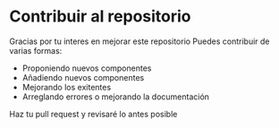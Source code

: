 # Contribuir al repositorio
Gracias por tu interes en mejorar este repositorio
Puedes contribuir de varias formas:
- Proponiendo nuevos componentes
- Añadiendo nuevos componentes
- Mejorando los exitentes
- Arreglando errores o mejorando la documentación

Haz tu pull request y revisaré lo antes posible
